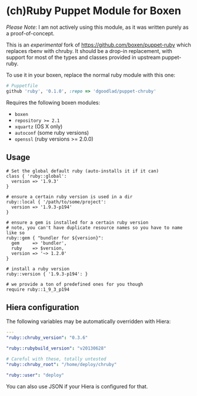# (ch)Ruby Puppet Module for Boxen

*Please Note*: I am not actively using this module, as it was written purely as a proof-of-concept.

This is an *experimental* fork of https://github.com/boxen/puppet-ruby which
replaces rbenv with chruby. It should be a drop-in replacement, with support
for most of the types and classes provided in upstream puppet-ruby.

To use it in your boxen, replace the normal ruby module with this one:

```ruby
# Puppetfile
github 'ruby', '0.1.0', :repo => 'dgoodlad/puppet-chruby'
```

Requires the following boxen modules:

* `boxen`
* `repository >= 2.1`
* `xquartz` (OS X only)
* `autoconf` (some ruby versions)
* `openssl` (ruby versions >= 2.0.0)

## Usage

```puppet
# Set the global default ruby (auto-installs it if it can)
class { 'ruby::global':
  version => '1.9.3'
}

# ensure a certain ruby version is used in a dir
ruby::local { '/path/to/some/project':
  version => '1.9.3-p194'
}

# ensure a gem is installed for a certain ruby version
# note, you can't have duplicate resource names so you have to name like so
ruby::gem { "bundler for ${version}":
  gem     => 'bundler',
  ruby    => $version,
  version => '~> 1.2.0'
}

# install a ruby version
ruby::version { '1.9.3-p194': }

# we provide a ton of predefined ones for you though
require ruby::1_9_3_p194
```

## Hiera configuration

The following variables may be automatically overridden with Hiera:

``` yaml
---
"ruby::chruby_version": "0.3.6"

"ruby::rubybuild_version": "v20130628"

# Careful with these, totally untested
"ruby::chruby_root": "/home/deploy/chruby"

"ruby::user": "deploy"
```

You can also use JSON if your Hiera is configured for that.
